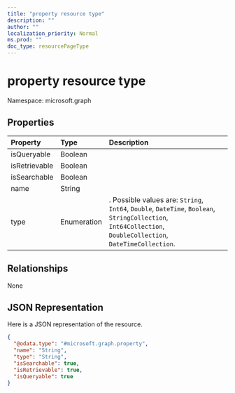```yaml
---
title: "property resource type"
description: ""
author: ""
localization_priority: Normal
ms.prod: ""
doc_type: resourcePageType
---
```


# property resource type


Namespace: microsoft.graph



## Properties
|Property|Type|Description|
|:---|:---|:---|
|isQueryable|Boolean||
|isRetrievable|Boolean||
|isSearchable|Boolean||
|name|String||
|type|Enumeration|. Possible values are: `String`, `Int64`, `Double`, `DateTime`, `Boolean`, `StringCollection`, `Int64Collection`, `DoubleCollection`, `DateTimeCollection`.|

## Relationships
None

## JSON Representation
Here is a JSON representation of the resource.
<!-- {
  "blockType": "resource",
  "@odata.type": "microsoft.graph.property"
}
-->
``` json
{
  "@odata.type": "#microsoft.graph.property",
  "name": "String",
  "type": "String",
  "isSearchable": true,
  "isRetrievable": true,
  "isQueryable": true
}
```

